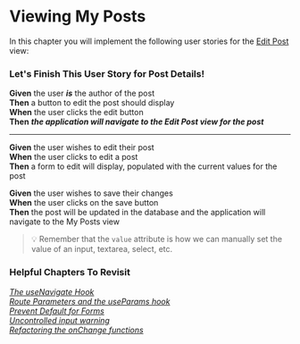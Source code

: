# Viewing My Posts
In this chapter you will implement the following user stories for the [Edit Post](./LEARN_WIREFRAME.md#-edit-post) view:

### Let's Finish This User Story for Post Details!
**Given** the user ***is*** the author of the post<br>
**Then** a button to edit the post should display<br>
**When** the user clicks the edit button<br>
**Then** ***the application will navigate to the Edit Post view for the post***

---

**Given** the user wishes to edit their post<br>
**When** the user clicks to edit a post<br>
**Then** a form to edit will display, populated with the current values for the post

**Given** the user wishes to save their changes<br>
**When** the user clicks on the save button<br>
**Then** the post will be updated in the database and the application will navigate to the My Posts view

> 💡 Remember that the `value` attribute is how we can manually set the value of an input, textarea, select, etc. 

### Helpful Chapters To Revisit

*[The useNavigate Hook](./REPAIR_EMPLOYEE_EDIT.md#the-usenavigate-hook)*<br>
*[Route Parameters and the useParams hook](./REPAIR_CUST_DETAILS.md#route-parameters-and-the-useparams-hook)*<br>
*[Prevent Default for Forms](./REPAIR_EMPLOYEE_EDIT.md#prevent-default-for-forms)*<br>
*[Uncontrolled input warning](./REPAIR_EMPLOYEE_EDIT.md#whats-up-with-that-warning)*<br>
*[Refactoring the onChange functions](./REPAIR_EMPLOYEE_EDIT.md#refactoring-the-onchange-functions)*